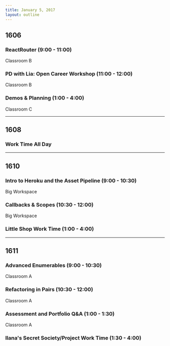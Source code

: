 ```yaml
---
title: January 5, 2017
layout: outline
---
```



## 1606

### ReactRouter (9:00 - 11:00)

Classroom B

### PD with Lia: Open Career Workshop (11:00 - 12:00)

Classroom B

### Demos & Planning (1:00 - 4:00)

Classroom C

***

## 1608

### Work Time All Day

***

## 1610

### Intro to Heroku and the Asset Pipeline (9:00 - 10:30)

Big Workspace

### Callbacks & Scopes (10:30 - 12:00)

Big Workspace

### Little Shop Work Time (1:00 - 4:00)

***

## 1611

### Advanced Enumerables (9:00 - 10:30)

Classroom A

### Refactoring in Pairs (10:30 - 12:00)

Classroom A

### Assessment and Portfolio Q&A (1:00 - 1:30)

Classroom A

### Ilana's Secret Society/Project Work Time (1:30 - 4:00)
